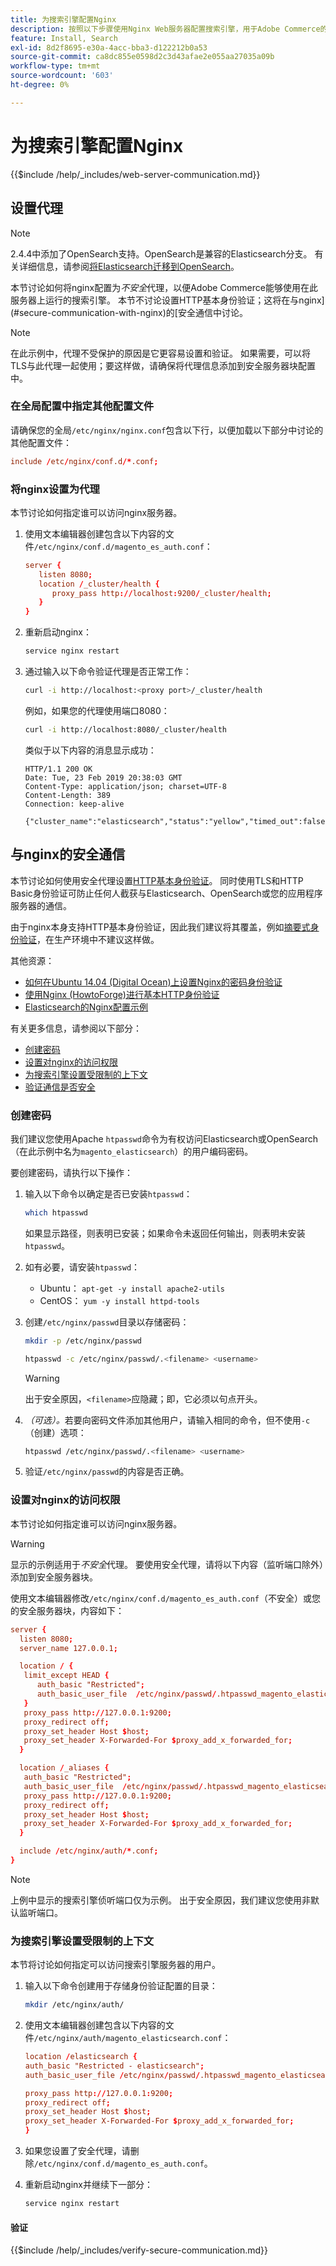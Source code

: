 ```yaml
---
title: 为搜索引擎配置Nginx
description: 按照以下步骤使用Nginx Web服务器配置搜索引擎，用于Adobe Commerce的内部安装。
feature: Install, Search
exl-id: 8d2f8695-e30a-4acc-bba3-d122212b0a53
source-git-commit: ca8dc855e0598d2c3d43afae2e055aa27035a09b
workflow-type: tm+mt
source-wordcount: '603'
ht-degree: 0%

---
```


# 为搜索引擎配置Nginx

{{$include /help/_includes/web-server-communication.md}}

## 设置代理

>[!NOTE]
>
>2.4.4中添加了OpenSearch支持。OpenSearch是兼容的Elasticsearch分支。 有关详细信息，请参阅[将Elasticsearch迁移到OpenSearch](../../../upgrade/prepare/opensearch-migration.md)。

本节讨论如何将nginx配置为&#x200B;*不安全*&#x200B;代理，以便Adobe Commerce能够使用在此服务器上运行的搜索引擎。 本节不讨论设置HTTP基本身份验证；这将在与nginx](#secure-communication-with-nginx)的[安全通信中讨论。

>[!NOTE]
>
>在此示例中，代理不受保护的原因是它更容易设置和验证。 如果需要，可以将TLS与此代理一起使用；要这样做，请确保将代理信息添加到安全服务器块配置中。

### 在全局配置中指定其他配置文件

请确保您的全局`/etc/nginx/nginx.conf`包含以下行，以便加载以下部分中讨论的其他配置文件：

```conf
include /etc/nginx/conf.d/*.conf;
```

### 将nginx设置为代理

本节讨论如何指定谁可以访问nginx服务器。

1. 使用文本编辑器创建包含以下内容的文件`/etc/nginx/conf.d/magento_es_auth.conf`：

   ```conf
   server {
      listen 8080;
      location /_cluster/health {
         proxy_pass http://localhost:9200/_cluster/health;
      }
   }
   ```

1. 重新启动nginx：

   ```bash
   service nginx restart
   ```

1. 通过输入以下命令验证代理是否正常工作：

   ```bash
   curl -i http://localhost:<proxy port>/_cluster/health
   ```

   例如，如果您的代理使用端口8080：

   ```bash
   curl -i http://localhost:8080/_cluster/health
   ```

   类似于以下内容的消息显示成功：

   ```
   HTTP/1.1 200 OK
   Date: Tue, 23 Feb 2019 20:38:03 GMT
   Content-Type: application/json; charset=UTF-8
   Content-Length: 389
   Connection: keep-alive
   
   {"cluster_name":"elasticsearch","status":"yellow","timed_out":false,"number_of_nodes":1,"number_of_data_nodes":1,"active_primary_shards":5,"active_shards":5,"relocating_shards":0,"initializing_shards":0,"unassigned_shards":5,"delayed_unassigned_shards":0,"number_of_pending_tasks":0,"number_of_in_flight_fetch":0,"task_max_waiting_in_queue_millis":0,"active_shards_percent_as_number":50.0}
   ```

## 与nginx的安全通信

本节讨论如何使用安全代理设置[HTTP基本身份验证](https://nginx.org/en/docs/http/ngx_http_auth_basic_module.html)。 同时使用TLS和HTTP Basic身份验证可防止任何人截获与Elasticsearch、OpenSearch或您的应用程序服务器的通信。

由于nginx本身支持HTTP基本身份验证，因此我们建议将其覆盖，例如[摘要式身份验证](https://www.nginx.com/resources/wiki/modules/auth_digest/)，在生产环境中不建议这样做。

其他资源：

* [如何在Ubuntu 14.04 (Digital Ocean)上设置Nginx的密码身份验证](https://www.digitalocean.com/community/tutorials/how-to-set-up-password-authentication-with-nginx-on-ubuntu-14-04)
* [使用Nginx (HowtoForge)进行基本HTTP身份验证](https://www.howtoforge.com/basic-http-authentication-with-nginx)
* [Elasticsearch的Nginx配置示例](https://gist.github.com/karmi/b0a9b4c111ed3023a52d)

有关更多信息，请参阅以下部分：

* [创建密码](#create-a-password)
* [设置对nginx的访问权限](#set-up-access-to-nginx)
* [为搜索引擎设置受限制的上下文](#set-up-a-restricted-context-for-the-search-engine)
* [验证通信是否安全](#secure-communication-with-nginx)

### 创建密码

我们建议您使用Apache `htpasswd`命令为有权访问Elasticsearch或OpenSearch（在此示例中名为`magento_elasticsearch`）的用户编码密码。

要创建密码，请执行以下操作：

1. 输入以下命令以确定是否已安装`htpasswd`：

   ```bash
   which htpasswd
   ```

   如果显示路径，则表明已安装；如果命令未返回任何输出，则表明未安装`htpasswd`。

1. 如有必要，请安装`htpasswd`：

   * Ubuntu： `apt-get -y install apache2-utils`
   * CentOS： `yum -y install httpd-tools`

1. 创建`/etc/nginx/passwd`目录以存储密码：

   ```bash
   mkdir -p /etc/nginx/passwd
   ```

   ```bash
   htpasswd -c /etc/nginx/passwd/.<filename> <username>
   ```

   >[!WARNING]
   >
   >出于安全原因，`<filename>`应隐藏；即，它必须以句点开头。

1. *（可选）。*&#x200B;若要向密码文件添加其他用户，请输入相同的命令，但不使用`-c` （创建）选项：

   ```bash
   htpasswd /etc/nginx/passwd/.<filename> <username>
   ```

1. 验证`/etc/nginx/passwd`的内容是否正确。

### 设置对nginx的访问权限

本节讨论如何指定谁可以访问nginx服务器。

>[!WARNING]
>
>显示的示例适用于&#x200B;*不安全*&#x200B;代理。 要使用安全代理，请将以下内容（监听端口除外）添加到安全服务器块。

使用文本编辑器修改`/etc/nginx/conf.d/magento_es_auth.conf`（不安全）或您的安全服务器块，内容如下：

```conf
server {
  listen 8080;
  server_name 127.0.0.1;

  location / {
   limit_except HEAD {
      auth_basic "Restricted";
      auth_basic_user_file  /etc/nginx/passwd/.htpasswd_magento_elasticsearch;
   }
   proxy_pass http://127.0.0.1:9200;
   proxy_redirect off;
   proxy_set_header Host $host;
   proxy_set_header X-Forwarded-For $proxy_add_x_forwarded_for;
  }

  location /_aliases {
   auth_basic "Restricted";
   auth_basic_user_file  /etc/nginx/passwd/.htpasswd_magento_elasticsearch;
   proxy_pass http://127.0.0.1:9200;
   proxy_redirect off;
   proxy_set_header Host $host;
   proxy_set_header X-Forwarded-For $proxy_add_x_forwarded_for;
  }

  include /etc/nginx/auth/*.conf;
}
```

>[!NOTE]
>
>上例中显示的搜索引擎侦听端口仅为示例。 出于安全原因，我们建议您使用非默认监听端口。

### 为搜索引擎设置受限制的上下文

本节将讨论如何指定可以访问搜索引擎服务器的用户。

1. 输入以下命令创建用于存储身份验证配置的目录：

   ```bash
   mkdir /etc/nginx/auth/
   ```

1. 使用文本编辑器创建包含以下内容的文件`/etc/nginx/auth/magento_elasticsearch.conf`：

   ```conf
   location /elasticsearch {
   auth_basic "Restricted - elasticsearch";
   auth_basic_user_file /etc/nginx/passwd/.htpasswd_magento_elasticsearch;
   
   proxy_pass http://127.0.0.1:9200;
   proxy_redirect off;
   proxy_set_header Host $host;
   proxy_set_header X-Forwarded-For $proxy_add_x_forwarded_for;
   }
   ```

1. 如果您设置了安全代理，请删除`/etc/nginx/conf.d/magento_es_auth.conf`。
1. 重新启动nginx并继续下一部分：

   ```bash
   service nginx restart
   ```

#### 验证

{{$include /help/_includes/verify-secure-communication.md}}
